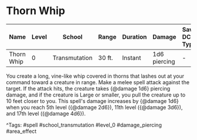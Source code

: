 # Thorn Whip

| Name | Level | School | Range | Duration | Damage | Save DC & Type |
|------|-------|--------|-------|----------|--------|----------------|
| Thorn Whip | 0 | Transmutation | 30 ft. | Instant | 1d6 piercing | - |

You create a long, vine-like whip covered in thorns that lashes out at your command toward a creature in range. Make a melee spell attack against the target. If the attack hits, the creature takes {@damage 1d6} piercing damage, and if the creature is Large or smaller, you pull the creature up to 10 feet closer to you. This spell's damage increases by {@damage 1d6} when you reach 5th level ({@damage 2d6}), 11th level ({@damage 3d6}), and 17th level ({@damage 4d6}).

^Tags: #spell #school_transmutation #level_0 #damage_piercing #area_effect